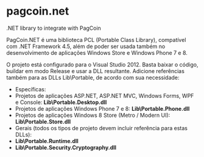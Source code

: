 pagcoin.net
===========

.NET library to integrate with PagCoin

PagCoin.NET é uma biblioteca PCL (Portable Class Library), compatível com .NET Framework 4.5, além de poder ser usada também no desenvolvimento de aplicações Windows Store e Windows Phone 7 e 8.

O projeto está configurado para o Visual Studio 2012. Basta baixar o código, buildar em modo Release e usar a DLL resultante. Adicione referências também para as DLLs Lib\Portable, de acordo com sua necessidade:

- Específicas:
 - Projetos de aplicações ASP.NET, ASP.NET MVC, Windows Forms, WPF e Console: **Lib\Portable.Desktop.dll**
 - Projetos de aplicações Windows Phone 7 e 8: **Lib\Portable.Phone.dll**
 - Projetos de aplicações Windows 8 Store (Metro / Modern UI): **Lib\Portable.Store.dll**
- Gerais (todos os tipos de projeto devem incluir referência para estas DLLs):
 - **Lib\Portable.Runtime.dll**
 - **Lib\Portable.Security.Cryptography.dll**
